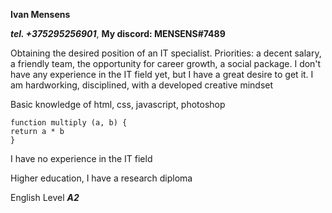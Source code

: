 **Ivan Mensens**

___tel. +375295256901___, 
__My discord: MENSENS#7489__

Obtaining the desired position of an IT specialist. Priorities: a decent salary, a friendly team, the opportunity for career growth, a social package. I don't have any experience in the IT field yet, but I have a great desire to get it. I am hardworking, disciplined, with a developed creative mindset

Basic knowledge of html, css, javascript, photoshop

```
function multiply (a, b) {
return a * b
}
```

I have no experience in the IT field

Higher education, I have a research diploma

English Level ___A2___
